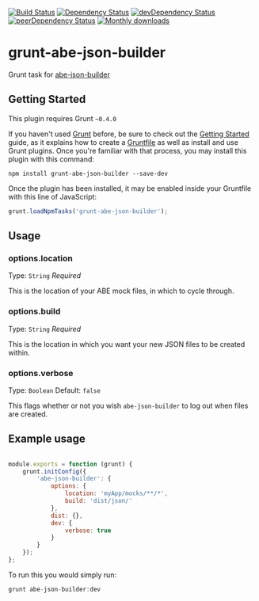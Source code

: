 [![Build Status](https://travis-ci.org/apibyexample/grunt-abe-json-builder.svg?branch=master)](https://travis-ci.org/apibyexample/grunt-abe-json-builder)
[![Dependency Status](https://david-dm.org/apibyexample/grunt-abe-json-builder/status.svg)](https://david-dm.org/apibyexample/grunt-abe-json-builder#info=dependencies)
[![devDependency Status](https://david-dm.org/apibyexample/grunt-abe-json-builder/dev-status.svg)](https://david-dm.org/apibyexample/grunt-abe-json-builder#info=devDependencies)
[![peerDependency Status](https://david-dm.org/apibyexample/grunt-abe-json-builder/peer-status.svg)](https://david-dm.org/apibyexample/grunt-abe-json-builder#info=peerDependencies)
[![Monthly downloads](http://img.shields.io/npm/dm/grunt-abe-json-builder.svg)](https://www.npmjs.org/package/grunt-abe-json-builder)

# grunt-abe-json-builder

Grunt task for [abe-json-builder](https://github.com/apibyexample/abe-json-builder)

## Getting Started
This plugin requires Grunt `~0.4.0`

If you haven't used [Grunt](http://gruntjs.com/) before, be sure to check out the [Getting Started](http://gruntjs.com/getting-started) guide, as it explains how to create a [Gruntfile](http://gruntjs.com/sample-gruntfile) as well as install and use Grunt plugins. Once you're familiar with that process, you may install this plugin with this command:

```shell
npm install grunt-abe-json-builder --save-dev
```

Once the plugin has been installed, it may be enabled inside your Gruntfile with this line of JavaScript:

```js
grunt.loadNpmTasks('grunt-abe-json-builder');
```

## Usage

### options.location

Type: ``String`` *Required*

This is the location of your ABE mock files, in which to cycle through.

### options.build

Type: ``String`` *Required*

This is the location in which you want your new JSON files to be created within.

### options.verbose

Type: ``Boolean`` Default: ``false``

This flags whether or not you wish ``abe-json-builder`` to log out when files are created.

## Example usage

```js

module.exports = function (grunt) {
    grunt.initConfig({
        'abe-json-builder': {
            options: {
                location: 'myApp/mocks/**/*',
                build: 'dist/json/'
            },
            dist: {},
            dev: {
                verbose: true
            }
        }
    });
};
```

To run this you would simply run:

```js
grunt abe-json-builder:dev
```
